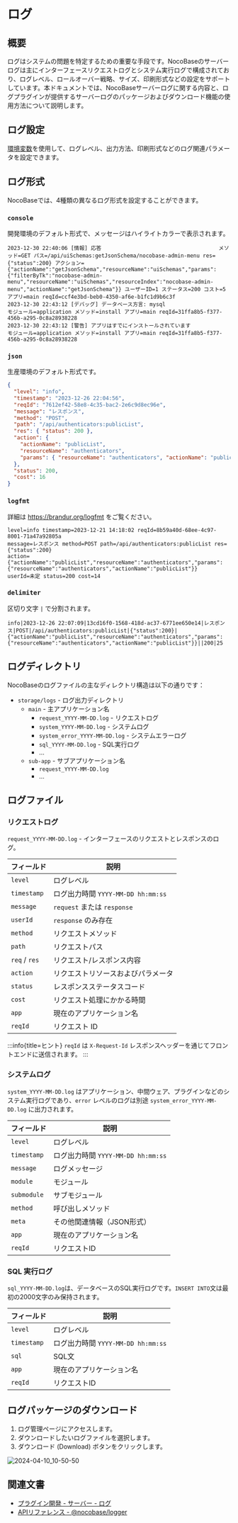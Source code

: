 # ログ

## 概要

ログはシステムの問題を特定するための重要な手段です。NocoBaseのサーバーログは主にインターフェースリクエストログとシステム実行ログで構成されており、ログレベル、ロールオーバー戦略、サイズ、印刷形式などの設定をサポートしています。本ドキュメントでは、NocoBaseサーバーログに関する内容と、ログプラグインが提供するサーバーログのパッケージおよびダウンロード機能の使用方法について説明します。

## ログ設定

[環境変数](../../welcome/getting-started/env.md#logger_transport)を使用して、ログレベル、出力方法、印刷形式などのログ関連パラメータを設定できます。

## ログ形式

NocoBaseでは、4種類の異なるログ形式を設定することができます。

### `console`

開発環境のデフォルト形式で、メッセージはハイライトカラーで表示されます。

```
2023-12-30 22:40:06 [情報] 応答                                     メソッド=GET パス=/api/uiSchemas:getJsonSchema/nocobase-admin-menu res={"status":200} アクション={"actionName":"getJsonSchema","resourceName":"uiSchemas","params":{"filterByTk":"nocobase-admin-menu","resourceName":"uiSchemas","resourceIndex":"nocobase-admin-menu","actionName":"getJsonSchema"}} ユーザーID=1 ステータス=200 コスト=5 アプリ=main reqId=ccf4e3bd-beb0-4350-af6e-b1fc1d9b6c3f
2023-12-30 22:43:12 [デバッグ] データベース方言: mysql                      モジュール=application メソッド=install アプリ=main reqId=31ffa8b5-f377-456b-a295-0c8a28938228
2023-12-30 22:43:12 [警告] アプリはすでにインストールされています                             モジュール=application メソッド=install アプリ=main reqId=31ffa8b5-f377-456b-a295-0c8a28938228
```

### `json`

生産環境のデフォルト形式です。

```json
{
  "level": "info",
  "timestamp": "2023-12-26 22:04:56",
  "reqId": "7612ef42-58e8-4c35-bac2-2e6c9d8ec96e",
  "message": "レスポンス",
  "method": "POST",
  "path": "/api/authenticators:publicList",
  "res": { "status": 200 },
  "action": {
    "actionName": "publicList",
    "resourceName": "authenticators",
    "params": { "resourceName": "authenticators", "actionName": "publicList" }
  },
  "status": 200,
  "cost": 16
}
```

### `logfmt`

詳細は https://brandur.org/logfmt をご覧ください。

```
level=info timestamp=2023-12-21 14:18:02 reqId=8b59a40d-68ee-4c97-8001-71a47a92805a
message=レスポンス method=POST path=/api/authenticators:publicList res={"status":200}
action={"actionName":"publicList","resourceName":"authenticators","params":{"resourceName":"authenticators","actionName":"publicList"}}
userId=未定 status=200 cost=14
```

### `delimiter`

区切り文字 `|` で分割されます。

```
info|2023-12-26 22:07:09|13cd16f0-1568-418d-ac37-6771ee650e14|レスポンス|POST|/api/authenticators:publicList|{"status":200}|{"actionName":"publicList","resourceName":"authenticators","params":{"resourceName":"authenticators","actionName":"publicList"}}||200|25
```

## ログディレクトリ

NocoBaseのログファイルの主なディレクトリ構造は以下の通りです：

- `storage/logs` - ログ出力ディレクトリ
  - `main` - 主アプリケーション名
    - `request_YYYY-MM-DD.log` - リクエストログ
    - `system_YYYY-MM-DD.log` - システムログ
    - `system_error_YYYY-MM-DD.log` - システムエラーログ
    - `sql_YYYY-MM-DD.log` - SQL実行ログ
    - ...
  - `sub-app` - サブアプリケーション名
    - `request_YYYY-MM-DD.log`
    - ...

## ログファイル

### リクエストログ

`request_YYYY-MM-DD.log` - インターフェースのリクエストとレスポンスのログ。

| フィールド      | 説明                               |
| --------------- | ---------------------------------- |
| `level`        | ログレベル                         |
| `timestamp`    | ログ出力時間 `YYYY-MM-DD hh:mm:ss` |
| `message`      | `request` または `response`       |
| `userId`       | `response` のみ存在               |
| `method`       | リクエストメソッド                 |
| `path`         | リクエストパス                     |
| `req` / `res`  | リクエスト/レスポンス内容         |
| `action`       | リクエストリソースおよびパラメータ |
| `status`       | レスポンスステータスコード         |
| `cost`         | リクエスト処理にかかる時間         |
| `app`          | 現在のアプリケーション名           |
| `reqId`        | リクエスト ID                      |

:::info{title=ヒント}
`reqId` は `X-Request-Id` レスポンスヘッダーを通じてフロントエンドに送信されます。
:::

### システムログ

`system_YYYY-MM-DD.log` はアプリケーション、中間ウェア、プラグインなどのシステム実行ログであり、`error` レベルのログは別途 `system_error_YYYY-MM-DD.log` に出力されます。

| フィールド    | 説明                                 |
| ------------- | ------------------------------------ |
| `level`       | ログレベル                           |
| `timestamp`   | ログ出力時間 `YYYY-MM-DD hh:mm:ss`  |
| `message`     | ログメッセージ                       |
| `module`      | モジュール                           |
| `submodule`   | サブモジュール                       |
| `method`      | 呼び出しメソッド                     |
| `meta`        | その他関連情報（JSON形式）          |
| `app`         | 現在のアプリケーション名             |
| `reqId`       | リクエストID                        |

### SQL 実行ログ

`sql_YYYY-MM-DD.log`は、データベースのSQL実行ログです。`INSERT INTO`文は最初の2000文字のみ保持されます。

| フィールド    | 説明                                 |
| ------------- | ------------------------------------ |
| `level`       | ログレベル                           |
| `timestamp`   | ログ出力時間 `YYYY-MM-DD hh:mm:ss`  |
| `sql`         | SQL文                               |
| `app`         | 現在のアプリケーション名             |
| `reqId`       | リクエストID                        |

## ログパッケージのダウンロード

<PluginInfo name="logger"></PluginInfo>

1. ログ管理ページにアクセスします。
2. ダウンロードしたいログファイルを選択します。
3. ダウンロード (Download) ボタンをクリックします。

![2024-04-10_10-50-50](https://static-docs.nocobase.com/2024-04-10_10-50-50.png)

## 関連文書

- [プラグイン開発 - サーバー - ログ](../../development/server/logger)
- [APIリファレンス - @nocobase/logger](../../api/logger)

